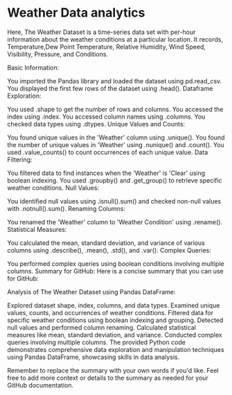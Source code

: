 # Weather Data analytics

Here, The Weather Dataset is a time-series data set with per-hour information about the weather conditions at a particular location. It records, Temperature,Dew Point Temperature, Relative Humidity, Wind Speed, Visibility, Pressure, and Conditions.

Basic Information:

You imported the Pandas library and loaded the dataset using pd.read_csv.
You displayed the first few rows of the dataset using .head().
Dataframe Exploration:

You used .shape to get the number of rows and columns.
You accessed the index using .index.
You accessed column names using .columns.
You checked data types using .dtypes.
Unique Values and Counts:

You found unique values in the 'Weather' column using .unique().
You found the number of unique values in 'Weather' using .nunique() and .count().
You used .value_counts() to count occurrences of each unique value.
Data Filtering:

You filtered data to find instances when the 'Weather' is 'Clear' using boolean indexing.
You used .groupby() and .get_group() to retrieve specific weather conditions.
Null Values:

You identified null values using .isnull().sum() and checked non-null values with .notnull().sum().
Renaming Columns:

You renamed the 'Weather' column to 'Weather Condition' using .rename().
Statistical Measures:

You calculated the mean, standard deviation, and variance of various columns using .describe(), .mean(), .std(), and .var().
Complex Queries:

You performed complex queries using boolean conditions involving multiple columns.
Summary for GitHub:
Here is a concise summary that you can use for GitHub:

Analysis of The Weather Dataset using Pandas DataFrame:

Explored dataset shape, index, columns, and data types.
Examined unique values, counts, and occurrences of weather conditions.
Filtered data for specific weather conditions using boolean indexing and grouping.
Detected null values and performed column renaming.
Calculated statistical measures like mean, standard deviation, and variance.
Conducted complex queries involving multiple columns.
The provided Python code demonstrates comprehensive data exploration and manipulation techniques using Pandas DataFrame, showcasing skills in data analysis.

Remember to replace the summary with your own words if you'd like. Feel free to add more context or details to the summary as needed for your GitHub documentation.
